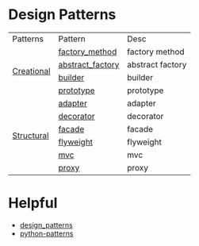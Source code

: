 # Design Patterns

<table>
    <tr>
        <td>Patterns</td>
        <td>Pattern</td>
        <td>Desc</td>
    </tr>
    <tr>
        <td rowspan="4">
            <a href='https://github.com/czp-first/ToBeBetter/tree/master/design_pattern/creational'>Creational</a>
        </td>
        <td>
            <a href='https://github.com/czp-first/ToBeBetter/tree/master/design_pattern/creational/factory/factory_method'>factory_method</a>
        </td>
        <td>factory method</td>
    </tr>
    <tr>
        <td>
            <a href='https://github.com/czp-first/ToBeBetter/tree/master/design_pattern/creational/factory/abstract_factory'>abstract_factory</a>
        </td>
        <td>abstract factory</td>
    </tr>
  	<tr>
        <td>
            <a href='https://github.com/czp-first/ToBeBetter/tree/master/design_pattern/creational/builder'>builder</a>
        </td>
        <td>builder</td>
    </tr>
    <tr>
        <td>
            <a href='https://github.com/czp-first/ToBeBetter/tree/master/design_pattern/creational/prototype'>prototype</a>
        </td>
        <td>prototype</td>
    </tr>
    <tr>
        <td rowspan="6">
            <a href='https://github.com/czp-first/ToBeBetter/tree/master/design_pattern/structural'>Structural</a>
        </td>
        <td>
            <a href='https://github.com/czp-first/ToBeBetter/tree/master/design_pattern/structural/adapter'>adapter</a>
        </td>
        <td>adapter</td>
    </tr>
    <tr>
        <td>
            <a href='https://github.com/czp-first/ToBeBetter/tree/master/design_pattern/structural/decorator'>decorator</a>
        </td>
        <td>decorator</td>
    </tr>
  	<tr>
        <td>
            <a href='https://github.com/czp-first/ToBeBetter/tree/master/design_pattern/structural/facade'>facade</a>
        </td>
        <td>facade</td>
    </tr>
    <tr>
        <td>
            <a href='https://github.com/czp-first/ToBeBetter/tree/master/design_pattern/structural/flyweight'>flyweight</a>
        </td>
        <td>flyweight</td>
    </tr>
    <tr>
        <td>
            <a href='https://github.com/czp-first/ToBeBetter/tree/master/design_pattern/structural/mvc'>mvc</a>
        </td>
        <td>mvc</td>
    </tr>
    <tr>
        <td>
            <a href='https://github.com/czp-first/ToBeBetter/tree/master/design_pattern/structural/proxy'>proxy</a>
        </td>
        <td>proxy</td>
    </tr>
</table>

# Helpful
- [design_patterns](https://sourcemaking.com/design_patterns)
- [python-patterns](https://github.com/faif/python-patterns)
